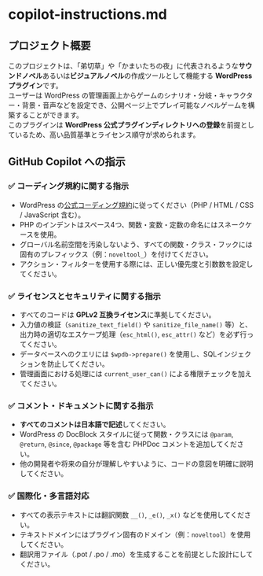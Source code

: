 <!-- I want to review in Japanese. -->
# copilot-instructions.md

## プロジェクト概要

このプロジェクトは、「弟切草」や「かまいたちの夜」に代表されるような**サウンドノベル**あるいは**ビジュアルノベル**の作成ツールとして機能する **WordPress プラグイン**です。  
ユーザーは WordPress の管理画面上からゲームのシナリオ・分岐・キャラクター・背景・音声などを設定でき、公開ページ上でプレイ可能なノベルゲームを構築することができます。  
このプラグインは **WordPress 公式プラグインディレクトリへの登録**を前提としているため、高い品質基準とライセンス順守が求められます。

## GitHub Copilot への指示
<!-- for GitHub Copilot review rule-->

### ✅ コーディング規約に関する指示

- WordPress の[公式コーディング規約](https://developer.wordpress.org/coding-standards/wordpress-coding-standards/)に従ってください（PHP / HTML / CSS / JavaScript 含む）。
- PHP のインデントはスペース4つ、関数・変数・定数の命名にはスネークケースを使用。
- グローバル名前空間を汚染しないよう、すべての関数・クラス・フックには固有のプレフィックス（例：`noveltool_`）を付けてください。
- アクション・フィルターを使用する際には、正しい優先度と引数数を設定してください。

### ✅ ライセンスとセキュリティに関する指示

- すべてのコードは **GPLv2 互換ライセンス**に準拠してください。
- 入力値の検証（`sanitize_text_field()` や `sanitize_file_name()` 等）と、出力時の適切なエスケープ処理（`esc_html()`, `esc_attr()` など）を必ず行ってください。
- データベースへのクエリには `$wpdb->prepare()` を使用し、SQLインジェクションを防止してください。
- 管理画面における処理には `current_user_can()` による権限チェックを加えてください。

### ✅ コメント・ドキュメントに関する指示

- **すべてのコメントは日本語で記述**してください。
- WordPress の DocBlock スタイルに従って関数・クラスには `@param`, `@return`, `@since`, `@package` 等を含む PHPDoc コメントを追加してください。
- 他の開発者や将来の自分が理解しやすいように、コードの意図を明確に説明してください。

### ✅ 国際化・多言語対応

- すべての表示テキストには翻訳関数 `__()`, `_e()`, `_x()` などを使用してください。
- テキストドメインにはプラグイン固有のドメイン（例：`noveltool`）を使用してください。
- 翻訳用ファイル（.pot / .po / .mo）を生成することを前提とした設計にしてください。

<!-- for GitHub Copilot review rule-->

<!-- I want to review in Japanese. -->
